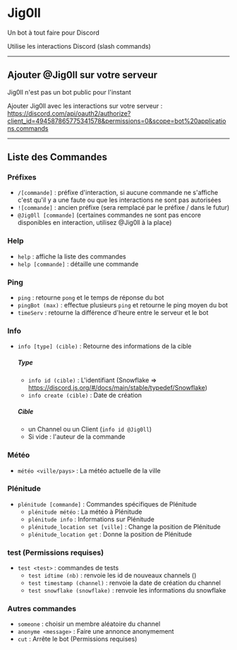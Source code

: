 # Jig0ll

Un bot à tout faire pour Discord

Utilise les interactions Discord (slash commands)

---

## Ajouter @Jig0ll sur votre serveur

Jig0ll n'est pas un bot public pour l'instant

Ajouter Jig0ll avec les interactions sur votre serveur : https://discord.com/api/oauth2/authorize?client_id=494587865775341578&permissions=0&scope=bot%20applications.commands

---


## Liste des Commandes
### Préfixes
* `/[commande]` : préfixe d'interaction, si aucune commande ne s'affiche c'est qu'il y a une faute ou que les interactions ne sont pas autorisées
* `![commande]` : ancien préfixe (sera remplacé par le préfixe / dans le futur)
* `@Jig0ll [commande]` (certaines commandes ne sont pas encore disponibles en interaction, utilisez @Jig0ll à la place)

### Help
* `help` : affiche la liste des commandes
* `help [commande]` : détaille une commande

### Ping
* `ping` : retourne `pong` et le temps de réponse du bot
* `pingBot (max)` : effectue plusieurs `ping` et retourne le ping moyen du bot
* `timeServ` : retourne la différence d'heure entre le serveur et le bot

### Info
* `info [type] (cible)` : Retourne des informations de la cible
  ##### Type
  * `info id (cible)` : L'identifiant
    (Snowflake => https://discord.js.org/#/docs/main/stable/typedef/Snowflake)
  * `info create (cible)` : Date de création
  ##### Cible
  * un Channel ou un Client (`info id @Jig0ll`)
  * Si vide : l'auteur de la commande

### Météo
* `météo <ville/pays>` : La météo actuelle de la ville

### Plénitude
* `plénitude [commande]` : Commandes spécifiques de Plénitude
  * `plénitude météo` : La météo à Plénitude
  * `plénitude info` : Informations sur Plénitude
  * `plénitude_location set [ville]` : Change la position de Plénitude
  * `plénitude_location get` : Donne la position de Plénitude


### test (Permissions requises)
* `test <test>` : commandes de tests
  * `test idtime (nb)` : renvoie les id de nouveaux channels ()
  * `test timestamp (channel)` : renvoie la date de création du channel
  * `test snowflake (snowflake)` : renvoie les informations du snowflake

### Autres commandes
* `someone` : choisir un membre aléatoire du channel
* `anonyme <message>` : Faire une annonce anonymement
* `cut` : Arrête le bot (Permissions requises)
